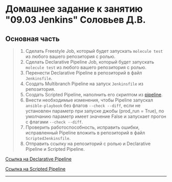# Домашнее задание к занятию "09.03 Jenkins" Соловьев Д.В.

## Основная часть

>1. Сделать Freestyle Job, который будет запускать `molecule test` из любого вашего репозитория с ролью.
>2. Сделать Declarative Pipeline Job, который будет запускать `molecule test` из любого вашего репозитория с ролью.
>3. Перенести Declarative Pipeline в репозиторий в файл `Jenkinsfile`.
>4. Создать Multibranch Pipeline на запуск `Jenkinsfile` из репозитория.
>5. Создать Scripted Pipeline, наполнить его скриптом из [pipeline](./pipeline).
>6. Внести необходимые изменения, чтобы Pipeline запускал `ansible-playbook` без флагов `--check --diff`, если не установлен параметр при запуске джобы (prod_run = True), по умолчанию параметр имеет значение False и запускает прогон с флагами `--check --diff`.
>7. Проверить работоспособность, исправить ошибки, исправленный Pipeline вложить в репозиторий в файл `ScriptedJenkinsfile`.
>8. Отправить ссылку на репозиторий с ролью и Declarative Pipeline и Scripted Pipeline.

 [Ссылка на Declarative Pipeline](https://github.com/dsolovev455/09-ci-04-jenkins/blob/master/pipeline/jenkinsfile)

  [Ссылка на Scripted Pipeline](https://github.com/dsolovev455/09-ci-04-jenkins/blob/master/scriptedjenkinsfile)

---
